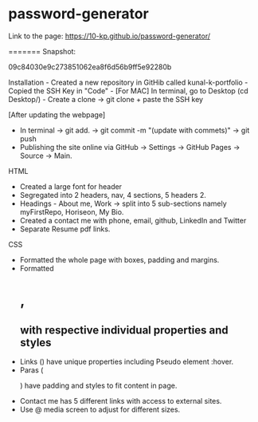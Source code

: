 # password-generator
Link to the page: https://10-kp.github.io/password-generator/


======= Snapshot: 

09c84030e9c273851062ea8f6d56b9ff5e92280b

Installation - Created a new repository in GitHib called kunal-k-portfolio - Copied the SSH Key in "Code" - [For MAC] In terminal, go to Desktop (cd Desktop/) - Create a clone -> git clone + paste the SSH key

[After updating the webpage]
- In terminal -> git add. -> git commit -m "(update with commets)" -> git push
- Publishing the site online via GitHub -> Settings -> GitHub Pages -> Source -> Main. 

HTML
- Created a large font for header
- Segregated into 2 headers, nav, 4 sections, 5 headers 2.
- Headings - About me, Work -> split into 5 sub-sections namely myFirstRepo, Horiseon, My Bio.
- Created a contact me with phone, email, github, LinkedIn and Twitter
- Separate Resume pdf links.

CSS
- Formatted the whole page with boxes, padding and margins.
- Formatted <h1>, <h2> with respective individual properties and styles
- Links (<href>) have unique properties including Pseudo element :hover.
- Paras (<p>) have padding and styles to fit content in page.
- Contact me has 5 different links with access to external sites.
- Use @ media screen to adjust for different sizes.